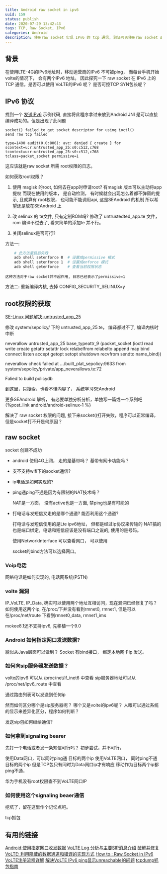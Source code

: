 ```yaml
---
title: Android raw socket in ipv6
uuid: 159
status: publish
date: 2020-07-29 13:42:43
tags: TCP, Raw Socket, IPv6
categories: Android
description: 使用raw socket 实现 IPv6 的 tcp 通信, 验证可否使用raw socket 直接使用 volte 的ipv6呢？ 
---
```


## 背景

在使用LTE-4G的IPv6地址时，移动运营商的IPv6 不可被ping， 而每台手机开始volte的情况下， 会有两个IPv6 地址。
因此探究一下 raw socket 在 IPv6 上的 TCP 通信，是否可以使用 VoLTE的IPv6 呢？ 是否可控TCP SYN包长呢？ 

## IPv6 协议

找到一个 [发送IPv6](http://www.pdbuchan.com/rawsock/tcp6_ll.c) 示例代码, 
直接将此程序拿过来放到Android JNI 是可以直接编译成功的。但是出现了此问题

```
socket() failed to get socket descriptor for using ioctl()
send raw tcp failed

type=1400 audit(0.0:806): avc: denied { create } for scontext=u:r:untrusted_app_25:s0:c512,c768 tcontext=u:r:untrusted_app_25:s0:c512,c768 
tclass=packet_socket permissive=1
```

这应该就是raw socket 所需 root权限的日志。 

如何获取root权限？ 

1. 使用 magisk 的root, 如何去在app时申请root?
	有magisk 版本可以主动将app提权
	而现在使用的版本， 是自动检测， 有时候就会出现怎么着都不弹窗的提示, 且就算有 root权限， 也可能不能调用api, 这是SEAndroid 的机制
	所以希望还是放在SEAndroid 上

2. 改 selinux 的 te文件, 只有定制ROM吗? 
	修改了 untrustedted_app.te 文件，rom 编译不过去了, 看来简单的添加te 并不行。 
	
3. 关闭selinux是否可行? 

方法一:
```sh
	# 此方法重启后失效
	adb shell setenforce 0  # 设置成permissive 模式
	adb shell setenforce 1  # 设置成enforce 模式
	adb shell getenforce	# 查看当前权限状态
```
	这种方法对于raw socket并不起作用, 日志已经表示了permissive=1

方法二:
	重新编译内核, 去掉 CONFIG_SECURITY_SELINUX=y

## root权限的获取

[SE-Linux 问题解决-untrusted_app_25](https://blog.csdn.net/su749520/article/details/80284543)

修改 system/sepolicy/ 下的 untrusted_app_25.te， 编译都过不了,  编译内核时中断

neverallow untrusted_app_25 base_typeattr_9 (packet_socket (ioctl read write create getattr setattr lock relabelfrom relabelto append map bind connect listen accept getopt setopt shutdown recvfrom sendto name_bind))

neverallow check failed at .../built_plat_sepolicy:9633 from system/sepolicy/private/app_neverallows.te:72

Falied to build policydb

到这里，只搜索，也看不懂内容了， 系统学习SEAndroid

更多SEAndroid 解析， 有必要单独分析分析，单独写一篇或一个系列吧{%post_link android/android-selinux-1 %}

解决了 raw socket 权限的问题, 接下来socket()打开失败，程序可以正常编译， 但是socket打不开是何原因？ 

## raw socket 

socket 创建不成功

- android 使用4G上网， 走的是基带吗？ 基带有网卡功能吗？

- 支不支持wifi下的socket通信? 

- ip电话是如何实现的?

- ping通ping不通是因为有限制的NAT技术吗？ 

	NAT是一方面， 没有active也是一方面, 禁ping也是有可能的

- 打电话与发短信又走的是哪个通道? 能否利用这个通道? 

	打电话与发短信使用的是Lte ipv6地址， 但都是经过ip协议来传输的
	NAT搞的也是端口绑定，电话和短信应该是没有端口之说的, 使用的是号码。

	使用NetworkInterface 可以查看网口， 可以使用

	socket的bind方法可以选择网口。 

### Voip电话
	
网络电话是如何实现的, 电话网系统(PSTN)

### volte 漏洞

IP_VoLTE, IP_Data, 确实可以使用两个地址互相访问，现在漏洞已经修复了吗？
如何使用这两个ip, 在/proc/下并没有看到rmnet0, rmnet1, 但是可以在/proc/net/route 下看到rmnet0_data, rmnet1_ims

mokee8.1还不支持ipv6, 先移植一个9.0

### Android 如何指定网口发送数据? 
貌似从Java层面可以做到？ Socket 有bind接口， 绑定本地网卡ip 发送。

### 如何向sip服务器发送数据？ 

volte的ipv6 可以从 /proc/net/if_inet6 中查看
sip服务器地址可以从 /proc/net/ipv6_route 中查看

通过路由列表可以发送到任何ip

然而如何区分哪个是sip服务器呢？ 哪个又是volte的ipv6呢？ 人眼可以通过系统的显示来差异化区分，程序如何判断？ 

发送sip包如何继续通信? 


### 如何拿到signaling bearer

先打一个电话或者发一条短信可行吗？ 
初步尝试，并不可行，

使用Data网口，可以同时ping通 目标的两个ip
使用VoLTE网口， 同时ping不通 目标的两个ip
但是TCP包只有同时为Data网口ip才有响应
移动作为目标两个ip都ping不通，

华为手机没有root权限查不到VoLTE网口IP

### 如何使用这个signaling beaer通信

挖坑了，留在这里作个记忆点吧。

tcp抓包

## 有用的链接

[Android 使用指定网口收发数据](https://zhuanlan.zhihu.com/p/26864594)
[VoLTE Log 分析与主要SIP消息介绍](https://www.it619.net/index.php?edition-view-318-1.html)
[破解并修复VoLTE: 利用隐藏的数据通道和错误的实现方式](http://drops.xmd5.com/static/drops/papers-10259.html)
[How to : Raw Socket in IPv6](https://blog.apnic.net/2017/10/24/raw-sockets-ipv6/)
[VoLTE注册流程详解](https://www.it619.com/forum.php?mod=viewthread&tid=429)
[解决VoLTE IPv6 ping显示unreachable的问题](http://www.suoniao.com/article/43496)
[tcpdump抓包指南](https://juejin.im/post/6844904084168769549)
